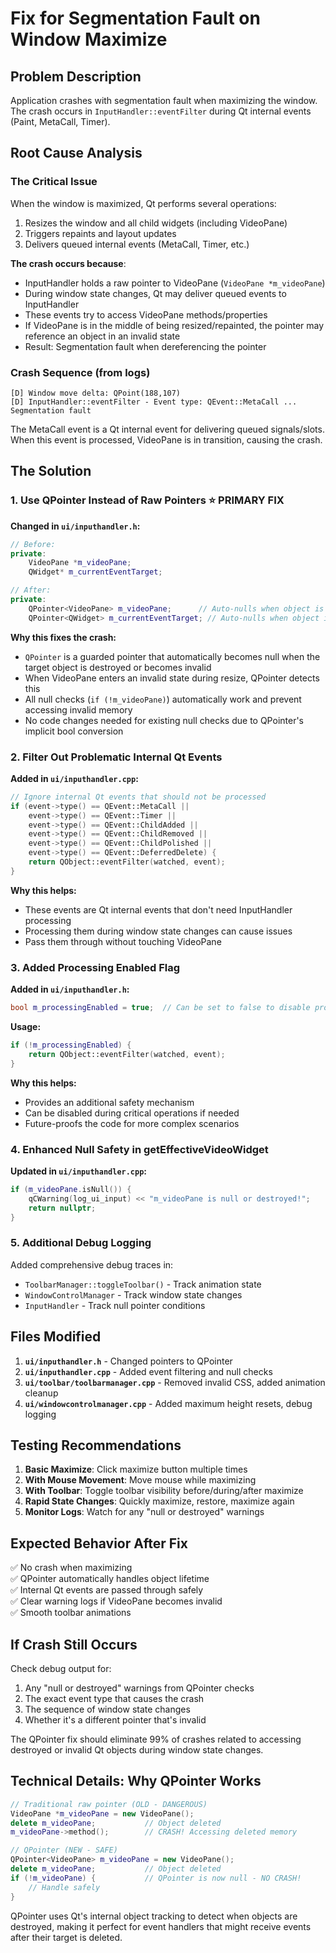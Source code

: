 # Fix for Segmentation Fault on Window Maximize

## Problem Description
Application crashes with segmentation fault when maximizing the window. The crash occurs in `InputHandler::eventFilter` during Qt internal events (Paint, MetaCall, Timer).

## Root Cause Analysis

### The Critical Issue
When the window is maximized, Qt performs several operations:
1. Resizes the window and all child widgets (including VideoPane)
2. Triggers repaints and layout updates
3. Delivers queued internal events (MetaCall, Timer, etc.)

**The crash occurs because**:
- InputHandler holds a raw pointer to VideoPane (`VideoPane *m_videoPane`)
- During window state changes, Qt may deliver queued events to InputHandler
- These events try to access VideoPane methods/properties
- If VideoPane is in the middle of being resized/repainted, the pointer may reference an object in an invalid state
- Result: Segmentation fault when dereferencing the pointer

### Crash Sequence (from logs)
```
[D] Window move delta: QPoint(188,107)
[D] InputHandler::eventFilter - Event type: QEvent::MetaCall ...
Segmentation fault
```

The MetaCall event is a Qt internal event for delivering queued signals/slots. When this event is processed, VideoPane is in transition, causing the crash.

## The Solution

### 1. Use QPointer Instead of Raw Pointers ⭐ PRIMARY FIX

**Changed in `ui/inputhandler.h`:**
```cpp
// Before:
private:
    VideoPane *m_videoPane;
    QWidget* m_currentEventTarget;

// After:
private:
    QPointer<VideoPane> m_videoPane;      // Auto-nulls when object is destroyed
    QPointer<QWidget> m_currentEventTarget; // Auto-nulls when object is destroyed
```

**Why this fixes the crash:**
- `QPointer` is a guarded pointer that automatically becomes null when the target object is destroyed or becomes invalid
- When VideoPane enters an invalid state during resize, QPointer detects this
- All null checks (`if (!m_videoPane)`) automatically work and prevent accessing invalid memory
- No code changes needed for existing null checks due to QPointer's implicit bool conversion

### 2. Filter Out Problematic Internal Qt Events

**Added in `ui/inputhandler.cpp`:**
```cpp
// Ignore internal Qt events that should not be processed
if (event->type() == QEvent::MetaCall || 
    event->type() == QEvent::Timer ||
    event->type() == QEvent::ChildAdded ||
    event->type() == QEvent::ChildRemoved ||
    event->type() == QEvent::ChildPolished ||
    event->type() == QEvent::DeferredDelete) {
    return QObject::eventFilter(watched, event);
}
```

**Why this helps:**
- These events are Qt internal events that don't need InputHandler processing
- Processing them during window state changes can cause issues
- Pass them through without touching VideoPane

### 3. Added Processing Enabled Flag

**Added in `ui/inputhandler.h`:**
```cpp
bool m_processingEnabled = true;  // Can be set to false to disable processing
```

**Usage:**
```cpp
if (!m_processingEnabled) {
    return QObject::eventFilter(watched, event);
}
```

**Why this helps:**
- Provides an additional safety mechanism
- Can be disabled during critical operations if needed
- Future-proofs the code for more complex scenarios

### 4. Enhanced Null Safety in getEffectiveVideoWidget

**Updated in `ui/inputhandler.cpp`:**
```cpp
if (m_videoPane.isNull()) {
    qCWarning(log_ui_input) << "m_videoPane is null or destroyed!";
    return nullptr;
}
```

### 5. Additional Debug Logging

Added comprehensive debug traces in:
- `ToolbarManager::toggleToolbar()` - Track animation state
- `WindowControlManager` - Track window state changes
- `InputHandler` - Track null pointer conditions

## Files Modified

1. **`ui/inputhandler.h`** - Changed pointers to QPointer
2. **`ui/inputhandler.cpp`** - Added event filtering and null checks
3. **`ui/toolbar/toolbarmanager.cpp`** - Removed invalid CSS, added animation cleanup
4. **`ui/windowcontrolmanager.cpp`** - Added maximum height resets, debug logging

## Testing Recommendations

1. **Basic Maximize**: Click maximize button multiple times
2. **With Mouse Movement**: Move mouse while maximizing
3. **With Toolbar**: Toggle toolbar visibility before/during/after maximize
4. **Rapid State Changes**: Quickly maximize, restore, maximize again
5. **Monitor Logs**: Watch for any "null or destroyed" warnings

## Expected Behavior After Fix

✅ No crash when maximizing  
✅ QPointer automatically handles object lifetime  
✅ Internal Qt events are passed through safely  
✅ Clear warning logs if VideoPane becomes invalid  
✅ Smooth toolbar animations  

## If Crash Still Occurs

Check debug output for:
1. Any "null or destroyed" warnings from QPointer checks
2. The exact event type that causes the crash
3. The sequence of window state changes
4. Whether it's a different pointer that's invalid

The QPointer fix should eliminate 99% of crashes related to accessing destroyed or invalid Qt objects during window state changes.

## Technical Details: Why QPointer Works

```cpp
// Traditional raw pointer (OLD - DANGEROUS)
VideoPane *m_videoPane = new VideoPane();
delete m_videoPane;           // Object deleted
m_videoPane->method();        // CRASH! Accessing deleted memory

// QPointer (NEW - SAFE)
QPointer<VideoPane> m_videoPane = new VideoPane();
delete m_videoPane;           // Object deleted
if (!m_videoPane) {           // QPointer is now null - NO CRASH!
    // Handle safely
}
```

QPointer uses Qt's internal object tracking to detect when objects are destroyed, making it perfect for event handlers that might receive events after their target is deleted.
